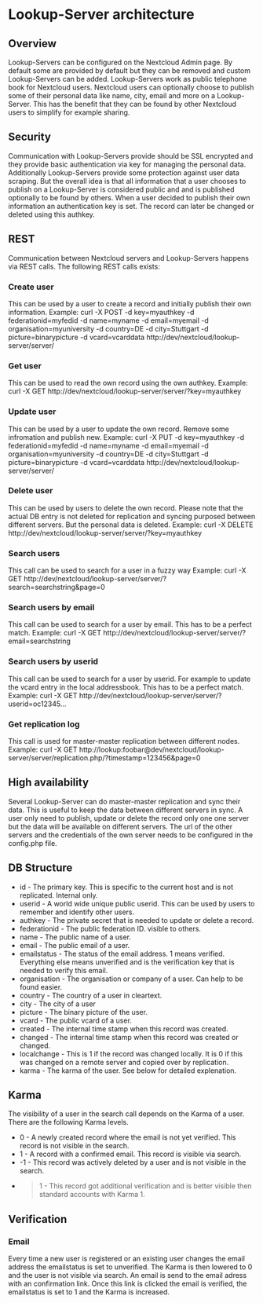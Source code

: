 # Lookup-Server architecture

## Overview
Lookup-Servers can be configured on the Nextcloud Admin page. By default some are provided by default but they can be removed and custom Lookup-Servers can be added. Lookup-Servers work as public telephone book for Nextcloud users. Nextcloud users can optionally choose to publish some of their personal data like name, city, email and more on a Lookup-Server. This has the benefit that they can be found by other Nextcloud users to simplify for example sharing.

## Security
Communication with Lookup-Servers provide should be SSL encrypted and they provide basic authentication via key for managing the personal data. Additionally Lookup-Servers provide some protection against user data scraping. But the overall idea is that all information that a user chooses to publish on a Lookup-Server is considered public and and is published optionally to be found by others. When a user decided to publish their own information an authentication key is set. The record can later be changed or deleted using this authkey.


## REST
Communication between Nextcloud servers and Lookup-Servers happens via REST calls. The following REST calls exists:

### Create user
This can be used by a user to create a record and initially publish their own information.
Example:
curl -X POST -d key=myauthkey -d federationid=myfedid -d name=myname -d email=myemail -d organisation=myuniversity -d country=DE -d city=Stuttgart -d picture=binarypicture -d vcard=vcarddata http://dev/nextcloud/lookup-server/server/

### Get user
This can be used to read the own record using the own authkey.
Example:
curl -X GET http://dev/nextcloud/lookup-server/server/?key=myauthkey

### Update user
This can be used by a user to update the own record. Remove some infromation and publish new.
Example:
curl -X PUT -d key=myauthkey -d federationid=myfedid -d name=myname -d email=myemail -d organisation=myuniversity -d country=DE -d city=Stuttgart -d picture=binarypicture -d vcard=vcarddata http://dev/nextcloud/lookup-server/server/

### Delete user
This can be used by users to delete the own record. Please note that the actual DB entry is not deleted for replication and syncing purposed between different servers. But the personal data is deleted.
Example:
curl -X DELETE http://dev/nextcloud/lookup-server/server/?key=myauthkey

### Search users
This call can be used to search for a user in a fuzzy way
Example:
curl -X GET http://dev/nextcloud/lookup-server/server/?search=searchstring\&page=0

### Search users by email
This call can be used to search for a user by email. This has to be a perfect match.
Example:
curl -X GET http://dev/nextcloud/lookup-server/server/?email=searchstring

### Search users by userid
This call can be used to search for a user by userid. For example to update the vcard entry in the local addressbook. This has to be a perfect match.
Example:
curl -X GET http://dev/nextcloud/lookup-server/server/?userid=oc12345...

### Get replication log
This call is used for master-master replication between different nodes.
Example:
curl -X GET http://lookup:foobar@dev/nextcloud/lookup-server/server/replication.php/?timestamp=123456\&page=0  

## High availability
Several Lookup-Server can do master-master replication and sync their data. This is useful to keep the data between different servers in sync.
A user only need to publish, update or delete the record only one one server but the data will be available on different servers.
The url of the other servers and the credentials of the own server needs to be configured in the config.php file.


## DB Structure
* id - The primary key. This is specific to the current host and is not replicated. Internal only.
* userid - A world wide unique public userid. This can be used by users to remember and identify other users.
* authkey - The private secret that is needed to update or delete a record.
* federationid - The public federation ID. visible to others.
* name - The public name of a user.
* email - The public email of a user.
* emailstatus - The status of the email address. 1 means verified. Everything else means unverified and is the verification key that is needed to verify this email.
* organisation - The organisation or company of a user. Can help to be found easier.
* country - The country of a user in cleartext.
* city - The city of a user
* picture - The binary picture of the user.
* vcard - The public vcard of a user.
* created - The internal time stamp when this record was created.
* changed - The internal time stamp when this record was created or changed.
* localchange - This is 1 if the record was changed locally. It is 0 if this was changed on a remote server and copied over by replication.
* karma - The karma of the user. See below for detailed explenation.


## Karma
The visibility of a user in the search call depends on the Karma of a user. There are the following Karma levels.
* 0 - A newly created record where the email is not yet verified. This record is not visible in the search.
* 1 - A record with a confirmed email. This record is visible via search.
* -1 - This record was actively deleted by a user and is not visible in the search.
* >1 - This record got additional verification and is better visible then standard accounts with Karma 1.


## Verification

### Email
Every time a new user is registered or an existing user changes the email address the emailstatus is set to unverified. The Karma is then lowered to 0 and the user is not visible via search.
An email is send to the email adress with an confirmation link. Once this link is clicked the email is verified, the emailstatus is set to 1 and the Karma is increased.

